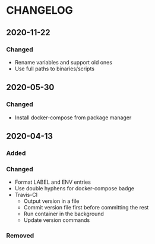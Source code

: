 # CHANGELOG

## 2020-11-22
### Changed
- Rename variables and support old ones
- Use full paths to binaries/scripts

## 2020-05-30
### Changed
- Install docker-compose from package manager

## 2020-04-13
### Added
### Changed
- Format LABEL and ENV entries
- Use double hyphens for docker-compose badge
- Travis-CI
    - Output version in a file
    - Commit version file first before committing the rest
    - Run container in the background
    - Update version commands
### Removed
